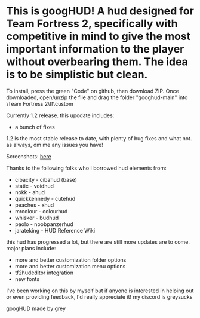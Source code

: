 # This is googHUD! A hud designed for Team Fortress 2, specifically with competitive in mind to give the most important information to the player without overbearing them. The idea is to be simplistic but clean. 

To install, press the green "Code" on github, then download ZIP. Once downloaded, open/unzip the file and drag the folder "googhud-main" into \Team Fortress 2\tf\custom

Currently 1.2 release. this upodate includes:
- a bunch of fixes

1.2 is the most stable release to date, with plenty of bug fixes and what not. as always, dm me any issues you have!

Screenshots: [here](https://imgur.com/a/H6aybW9)


Thanks to the following folks who I borrowed hud elements from:

- cibacity - cibahud (base)
- static - voidhud
- nokk - ahud
- quickkennedy - cutehud
- peaches - xhud
- mrcolour - colourhud
- whisker - budhud
- paolo - noobpanzerhud
- jarateking - HUD Reference Wiki


this hud has progressed a lot, but there are still more updates are to come. major plans include:

- more and better customization folder options
- more and better customization menu options
- tf2hudeditor integration
- new fonts

I've been working on this by myself but if anyone is interested in helping out or even providing feedback, I'd really appreciate it! my discord is greysucks


googHUD made by grey
